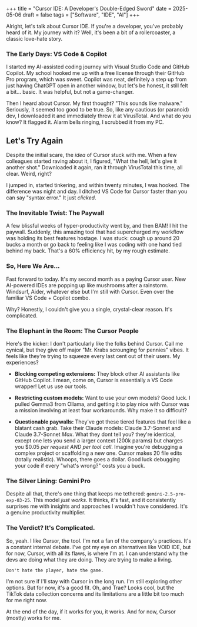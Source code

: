 +++
title = "Cursor IDE: A Developer's Double-Edged Sword"
date = 2025-05-06
draft = false
tags = ["Software", "IDE", "AI"]
+++

Alright, let's talk about Cursor IDE. If you're a developer, you've probably heard of it. My journey with it? Well, it's been a bit of a rollercoaster, a classic love-hate story.

### The Early Days: VS Code & Copilot

I started my AI-assisted coding journey with Visual Studio Code and GitHub Copilot. My school hooked me up with a free license through their GitHub Pro program, which was sweet. Copilot was neat, definitely a step up from just having ChatGPT open in another window, but let's be honest, it still felt a bit... basic. It was helpful, but not a game-changer.

Then I heard about Cursor. My first thought? "This sounds like malware." Seriously, it seemed too good to be true. So, like any cautious (or paranoid) dev, I downloaded it and immediately threw it at VirusTotal. And what do you know? It flagged it. Alarm bells ringing, I scrubbed it from my PC.

## Let's Try Again

Despite the initial scare, the _idea_ of Cursor stuck with me. When a few colleagues started raving about it, I figured, "What the hell, let's give it another shot." Downloaded it again, ran it through VirusTotal this time, all clear. Weird, right?

I jumped in, started tinkering, and within twenty minutes, I was hooked. The difference was night and day. I ditched VS Code for Cursor faster than you can say "syntax error." It just _clicked_.

### The Inevitable Twist: The Paywall

A few blissful weeks of hyper-productivity went by, and then BAM! I hit the paywall. Suddenly, this amazing tool that had supercharged my workflow was holding its best features hostage. I was stuck: cough up around 20 bucks a month or go back to feeling like I was coding with one hand tied behind my back. That's a 60% efficiency hit, by my rough estimate.

### So, Here We Are...

Fast forward to today. It's my second month as a paying Cursor user. New AI-powered IDEs are popping up like mushrooms after a rainstorm. Windsurf, Aider, whatever else but I'm still with Cursor. Even over the familiar VS Code + Copilot combo.

Why? Honestly, I couldn't give you a single, crystal-clear reason. It's complicated.

### The Elephant in the Room: The Cursor People

Here's the kicker: I don't particularly like the folks behind Cursor. Call me cynical, but they give off major "Mr. Krabs scrounging for pennies" vibes. It feels like they're trying to squeeze every last cent out of their users. My experiences?

- **Blocking competing extensions:** They block other AI assistants like GitHub Copilot. I mean, come on, Cursor is essentially a VS Code wrapper! Let us use our tools.

- **Restricting custom models:** Want to use your own models? Good luck. I pulled Gemma3 from Ollama, and getting it to play nice with Cursor was a mission involving at least four workarounds. Why make it so difficult?

- **Questionable paywalls:** They've got these tiered features that feel like a blatant cash grab. Take their Claude models: Claude 3.7-Sonnet and Claude 3.7-Sonnet _Max_. What they dont tell you? they're identical, except one lets you send a larger context (200k params) but charges you $0.05 _per request AND per tool call_. Imagine you're debugging a complex project or scaffolding a new one. Cursor makes 20 file edits (totally realistic). Whoops, there goes a dollar. Good luck debugging your code if every "what's wrong?" costs you a buck.

### The Silver Lining: Gemini Pro

Despite all that, there's one thing that keeps me tethered: `gemini-2.5-pro-exp-03-25`. This model _just works_. It thinks, it's fast, and it consistently surprises me with insights and approaches I wouldn't have considered. It's a genuine productivity multiplier.

### The Verdict? It's Complicated.

So, yeah. I like Cursor, the tool. I'm not a fan of the company's practices. It's a constant internal debate. I've got my eye on alternatives like VOID IDE, but for now, Cursor, with all its flaws, is where I'm at.
I can understand why the devs are doing what they are doing. They are trying to make a living. 

`Don't hate the player, hate the game.`

I'm not sure if I'll stay with Cursor in the long run. I'm still exploring other options. But for now, it's a good fit.
Oh, and Trae? Looks cool, but the TikTok data collection concerns and its limitations are a little bit too much for me right now.

At the end of the day, if it works for you, it works. And for now, Cursor (mostly) works for me.
